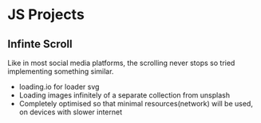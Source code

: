 # JS Projects
## Infinte Scroll

Like in most social media platforms, the scrolling never stops so tried implementing something similar.

- loading.io for loader svg
- Loading images infinitely of a separate collection from unsplash
- Completely optimised so that minimal resources(network) will be used, on devices with slower internet